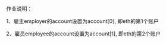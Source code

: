 作业说明：

1、雇主employer的account设置为account[0], 即eth的第1个账户

2、雇员employee的account设置为account[1], 即eth的第2个账户
